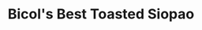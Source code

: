 ---
title: "Bicol's Best Toasted Siopao"
url: /cainta-rizal/bicols-best-toasted-siopao/
shop: Bäckerei
---